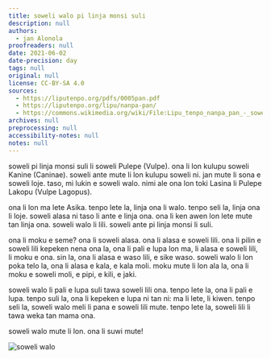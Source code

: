 ```yaml
---
title: soweli walo pi linja monsi suli
description: null
authors:
  - jan Alonola
proofreaders: null
date: 2021-06-02
date-precision: day
tags: null
original: null
license: CC-BY-SA 4.0
sources:
  - https://liputenpo.org/pdfs/0005pan.pdf
  - https://liputenpo.org/lipu/nanpa-pan/
  - https://commons.wikimedia.org/wiki/File:Lipu_tenpo_nanpa_pan_-_soweli_walo.png
archives: null
preprocessing: null
accessibility-notes: null
notes: null
---
```


soweli pi linja monsi suli li soweli Pulepe (Vulpe). ona li lon kulupu soweli Kanine (Caninae). soweli ante mute li lon kulupu soweli ni. jan mute li sona e soweli loje. taso, mi lukin e soweli walo. nimi ale ona lon toki Lasina li Pulepe Lakopu (Vulpe Lagopus).

ona li lon ma lete Asika. tenpo lete la, linja ona li walo. tenpo seli la, linja ona li loje. soweli alasa ni taso li ante e linja ona. ona li ken awen lon lete mute tan linja ona. soweli walo li lili. soweli ante pi linja monsi li suli.

ona li moku e seme? ona li soweli alasa. ona li alasa e soweli lili. ona li pilin e soweli lili kepeken nena ona la, ona li pali e lupa lon ma, li alasa e soweli lili, li moku e ona. sin la, ona li alasa e waso lili, e sike waso. soweli walo li lon poka telo la, ona li alasa e kala, e kala moli. moku mute li lon ala la, ona li moku e soweli moli, e pipi, e kili, e jaki.

soweli walo li pali e lupa suli tawa soweli lili ona. tenpo lete la, ona li pali e lupa. tenpo suli la, ona li kepeken e lupa ni tan ni: ma li lete, li kiwen. tenpo seli la, soweli walo meli li pana e soweli lili mute. tenpo lete la, soweli lili li tawa weka tan mama ona.

soweli walo mute li lon. ona li suwi mute!

![soweli walo](https://upload.wikimedia.org/wikipedia/commons/3/3f/Lipu_tenpo_nanpa_pan_-_soweli_walo.png)